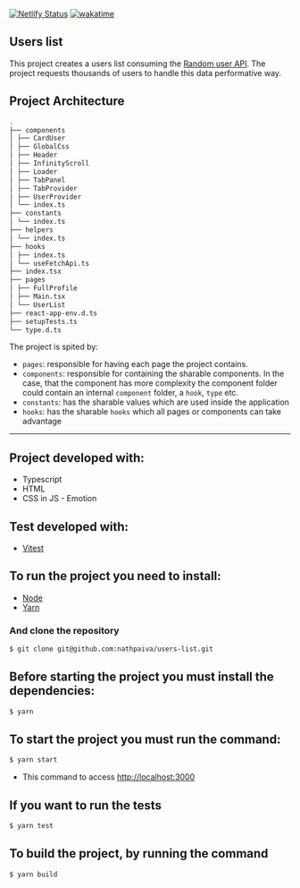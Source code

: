 [![Netlify Status](https://api.netlify.com/api/v1/badges/95393da5-6fb5-4f33-b75c-d7039990d58b/deploy-status)](https://app.netlify.com/sites/list-users-infityscroll/deploys)
[![wakatime](https://wakatime.com/badge/user/2aeba48e-4558-4f58-965a-fc1cd46ba978/project/5de4987f-276b-448d-99ee-bbaf44373897.svg)](https://wakatime.com/badge/user/2aeba48e-4558-4f58-965a-fc1cd46ba978/project/5de4987f-276b-448d-99ee-bbaf44373897)

## Users list

This project creates a users list consuming the [Random user API](https://randomuser.me). The project requests thousands of users to handle this data performative way.

## Project Architecture

```bash
.
├── components
│ ├── CardUser
│ ├── GlobalCss
│ ├── Header
│ ├── InfinityScroll
│ ├── Loader
│ ├── TabPanel
│ ├── TabProvider
│ ├── UserProvider
│ └── index.ts
├── constants
│ └── index.ts
├── helpers
│ └── index.ts
├── hooks
│ ├── index.ts
│ └── useFetchApi.ts
├── index.tsx
├── pages
│ ├── FullProfile
│ ├── Main.tsx
│ └── UserList
├── react-app-env.d.ts
├── setupTests.ts
└── type.d.ts
```

The project is spited by:

- `pages`: responsible for having each page the project contains.
- `components`: responsible for containing the sharable components. In the case, that the component has more complexity the component folder could contain an internal `component` folder, a `hook`, `type` etc.
- `constants`: has the sharable values which are used inside the application
- `hooks`: has the sharable `hooks` which all pages or components can take advantage

---

## Project developed with:

- Typescript
- HTML
- CSS in JS - Emotion

## Test developed with:

- [Vitest](https://vitest.dev/)

## To run the project you need to install:

- [Node](https://nodejs.org/en/download/)
- [Yarn](https://yarnpkg.com/lang/en/docs/install/)

### And clone the repository

```sh
$ git clone git@github.com:nathpaiva/users-list.git
```

## Before starting the project you must install the dependencies:

```sh
$ yarn
```

## To start the project you must run the command:

```sh
$ yarn start
```

- This command to access [http://localhost:3000](http://localhost:3000)

## If you want to run the tests

```sh
$ yarn test
```

## To build the project, by running the command

```sh
$ yarn build
```
